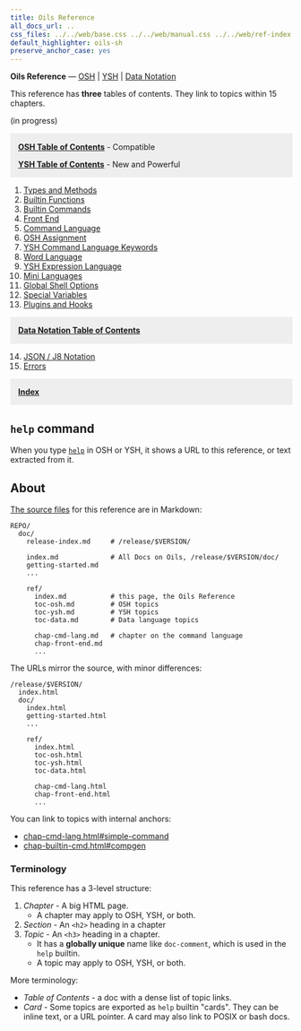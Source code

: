 ```yaml
---
title: Oils Reference
all_docs_url: ..
css_files: ../../web/base.css ../../web/manual.css ../../web/ref-index.css
default_highlighter: oils-sh
preserve_anchor_case: yes
---
```


<div class="doc-ref-header">

**Oils Reference** &mdash;
[OSH](toc-osh.html) | [YSH](toc-ysh.html) | [Data Notation](toc-data.html)

</div>

<style>
  .highlight {
      background-color: #eee;
      padding-top: 0.1em;
      padding-bottom: 0.1em;
      padding-left: 1em;
      padding-right: 1em;
      /*
      font-size: 1.2em;
      */
  }
</style>

This reference has **three** tables of contents.  They link to topics within 15
chapters.

<span class="in-progress">(in progress)</span>

<div class="highlight">

[**OSH Table of Contents**](toc-osh.html) - Compatible

[**YSH Table of Contents**](toc-ysh.html) - New and Powerful

</div>

1. [Types and Methods](chap-type-method.html)
1. [Builtin Functions](chap-builtin-func.html)
1. [Builtin Commands](chap-builtin-cmd.html)
1. [Front End](chap-front-end.html)
1. [Command Language](chap-cmd-lang.html)
1. [OSH Assignment](chap-osh-assign.html)
1. [YSH Command Language Keywords](chap-ysh-cmd.html)
1. [Word Language](chap-word-lang.html)
1. [YSH Expression Language](chap-expr-lang.html)
1. [Mini Languages](chap-mini-lang.html)
1. [Global Shell Options](chap-option.html)
1. [Special Variables](chap-special-var.html)
1. [Plugins and Hooks](chap-plugin.html)

<div class="highlight">

[**Data Notation Table of Contents**](toc-data.html)

</div>

14. [JSON / J8 Notation](chap-j8.html)
1. [Errors](chap-errors.html)

<div class="highlight">

[**Index**](chap-index.html)

</div>

## `help` command

When you type [`help`][help] in OSH or YSH, it shows a URL to this reference,
or text extracted from it.

[help]: chap-builtin-cmd.html#help

## About

[The source files]($oils-src:doc/) for this reference are in Markdown:

    REPO/
      doc/
        release-index.md     # /release/$VERSION/

        index.md             # All Docs on Oils, /release/$VERSION/doc/
        getting-started.md
        ...

        ref/
          index.md           # this page, the Oils Reference
          toc-osh.md         # OSH topics
          toc-ysh.md         # YSH topics
          toc-data.md        # Data language topics

          chap-cmd-lang.md   # chapter on the command language
          chap-front-end.md
          ...

The URLs mirror the source, with minor differences:

    /release/$VERSION/
      index.html
      doc/
        index.html
        getting-started.html
        ...

        ref/
          index.html
          toc-osh.html
          toc-ysh.html
          toc-data.html

          chap-cmd-lang.html
          chap-front-end.html
          ...

You can link to topics with internal anchors:

- [chap-cmd-lang.html#simple-command](chap-cmd-lang.html#simple-command)
- [chap-builtin-cmd.html#compgen](chap-builtin-cmd.html#compgen)

### Terminology

This reference has a 3-level structure:

1. *Chapter* - A big HTML page.
   - A chapter may apply to OSH, YSH, or both.
1. *Section* - An `<h2>` heading in a chapter
1. *Topic* - An `<h3>` heading in a chapter.  
   - It has a **globally unique** name like `doc-comment`, which is used in the
     `help` builtin.
   - A topic may apply to OSH, YSH, or both.

More terminology:

- *Table of Contents* - a doc with a dense list of topic links.
- *Card* - Some topics are exported as `help` builtin "cards".  They can be
  inline text, or a URL pointer.  A card may also link to POSIX or bash docs.

